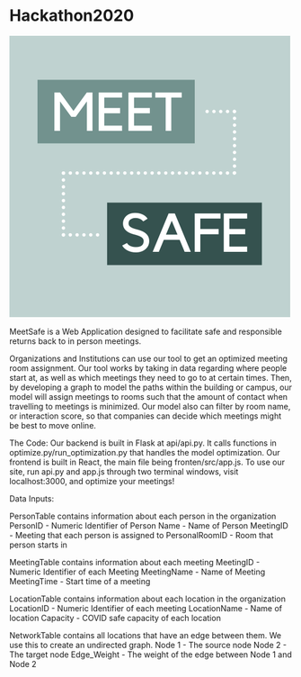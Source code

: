 # Hackathon2020
![OurLogo](https://github.com/asl11/Hackathon2020/blob/master/tek-4.png?raw=true)

MeetSafe is a Web Application designed to facilitate safe and responsible returns back to in person meetings. 

Organizations and Institutions can use our tool to get an optimized meeting room assignment. Our tool works by 
taking in data regarding where people start at, as well as which meetings they need to go to at certain times. 
Then, by developing a graph to model the paths within the building or campus, our model will assign meetings 
to rooms such that the amount of contact when travelling to meetings is minimized. Our model also can filter
by room name, or interaction score, so that companies can decide which meetings might be best to move online.

The Code:
Our backend is built in Flask at api/api.py. It calls functions in optimize.py/run_optimization.py that handles 
the model optimization. Our frontend is built in React, the main file being fronten/src/app.js. To use our site, 
run api.py and app.js through two terminal windows, visit localhost:3000, and optimize your meetings!

Data Inputs:

PersonTable contains information about each person in the organization
    PersonID - Numeric Identifier of Person
    Name - Name of Person
    MeetingID - Meeting that each person is assigned to
    PersonalRoomID - Room that person starts in

MeetingTable contains information about each meeting
    MeetingID - Numeric Identifier of each Meeting
    MeetingName - Name of Meeting
    MeetingTime - Start time of a meeting

LocationTable contains information about each location in the organization
    LocationID - Numeric Identifier of each meeting
    LocationName - Name of location
    Capacity - COVID safe capacity of each location

NetworkTable contains all locations that have an edge between them. We use this to create an undirected graph.
    Node 1 - The source node
    Node 2 - The target node
    Edge_Weight - The weight of the edge between Node 1 and Node 2

